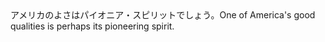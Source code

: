 <tr><td>アメリカのよさはパイオニア・スピリットでしょう。<td><tr><tr><td>One of America's good qualities is perhaps its pioneering spirit.<td><tr></table>

